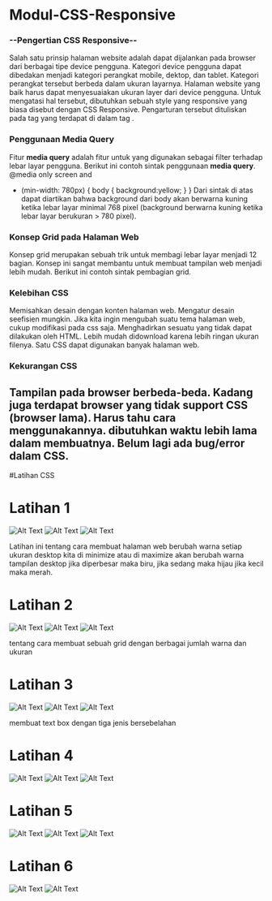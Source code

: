 # Modul-CSS-Responsive

### --Pengertian CSS Responsive--
Salah satu prinsip halaman website adalah dapat dijalankan pada browser dari berbagai tipe device pengguna. 
Kategori device pengguna dapat dibedakan menjadi kategori perangkat mobile, dektop, dan tablet. Kategori 
perangkat tersebut berbeda dalam ukuran layarnya. Halaman website yang baik harus dapat menyesuaiakan ukuran layer 
dari device pengguna. Untuk mengatasi hal tersebut, dibutuhkan sebuah style yang responsive yang biasa disebut dengan CSS Responsive.
Pengarturan tersebut dituliskan
pada tag <meta> yang terdapat di dalam tag <head>.

### Penggunaan Media Query
Fitur **media query** adalah fitur untuk yang digunakan sebagai filter terhadap lebar layar pengguna. Berikut ini contoh 
sintak penggunaan **media query**. @media only screen and 
* (min-width: 780px) {  body {   background:yellow; } } 
Dari sintak di atas dapat diartikan bahwa background dari body akan berwarna kuning ketika lebar layar minimal 768 pixel 
(background berwarna kuning ketika lebar layar berukuran > 780 pixel). 

### Konsep Grid pada Halaman Web
Konsep grid merupakan sebuah trik untuk membagi lebar layar menjadi 12 bagian.
Konsep ini sangat membantu untuk membuat tampilan web menjadi lebih mudah.
Berikut ini contoh sintak pembagian grid.

### Kelebihan CSS
Memisahkan desain dengan konten halaman web.
Mengatur desain seefisien mungkin.
Jika kita ingin mengubah suatu tema halaman web, cukup modifikasi pada css saja.
Menghadirkan sesuatu yang tidak dapat dilakukan oleh HTML.
Lebih mudah didownload karena lebih ringan ukuran filenya.
Satu CSS dapat digunakan banyak halaman web.

### Kekurangan CSS
Tampilan pada browser berbeda-beda.
Kadang juga terdapat browser yang tidak support CSS (browser lama).
Harus tahu cara menggunakannya.
dibutuhkan waktu lebih lama dalam membuatnya.
Belum lagi ada bug/error dalam CSS.
----------------------------------------------------------------------------------------------------------------------------------------
#Latihan CSS

# Latihan 1

![Alt Text](https://github.com/arfinadevi28/Modul-CSS-Responsive/blob/master/CSS/Lat1.1.PNG)
![Alt Text](https://github.com/arfinadevi28/Modul-CSS-Responsive/blob/master/CSS/Lat1.2.PNG)
![Alt Text](https://github.com/arfinadevi28/Modul-CSS-Responsive/blob/master/CSS/Lat1.3.PNG)

Latihan ini tentang cara membuat halaman web berubah warna setiap ukuran desktop kita di minimize atau di 
maximize akan berubah warna tampilan desktop jika diperbesar maka biru, jika sedang maka hijau jika kecil maka merah.

# Latihan 2
![Alt Text](https://github.com/arfinadevi28/Modul-CSS-Responsive/blob/master/CSS/Lat2.1.PNG)
![Alt Text](https://github.com/arfinadevi28/Modul-CSS-Responsive/blob/master/CSS/Lat2.2.PNG)
![Alt Text](https://github.com/arfinadevi28/Modul-CSS-Responsive/blob/master/CSS/Lat2.3.PNG)

tentang cara membuat sebuah grid dengan berbagai jumlah warna dan ukuran

# Latihan 3
![Alt Text](https://github.com/arfinadevi28/Modul-CSS-Responsive/blob/master/CSS/Lat3.1.PNG)
![Alt Text](https://github.com/arfinadevi28/Modul-CSS-Responsive/blob/master/CSS/Lat3.2.PNG)
![Alt Text](https://github.com/arfinadevi28/Modul-CSS-Responsive/blob/master/CSS/Lat3.3.PNG)

membuat text box dengan tiga jenis bersebelahan

# Latihan 4
![Alt Text](https://github.com/arfinadevi28/Modul-CSS-Responsive/blob/master/CSS/Lat4.1.PNG)
![Alt Text](https://github.com/arfinadevi28/Modul-CSS-Responsive/blob/master/CSS/Lat4.2.PNG)
![Alt Text](https://github.com/arfinadevi28/Modul-CSS-Responsive/blob/master/CSS/Lat4.3.PNG)

# Latihan 5
![Alt Text](https://github.com/arfinadevi28/Modul-CSS-Responsive/blob/master/CSS/Lat5.1.PNG)
![Alt Text](https://github.com/arfinadevi28/Modul-CSS-Responsive/blob/master/CSS/Lat5.2.PNG)
![Alt Text](https://github.com/arfinadevi28/Modul-CSS-Responsive/blob/master/CSS/Lat5.3.PNG)

# Latihan 6
![Alt Text](https://github.com/arfinadevi28/Modul-CSS-Responsive/blob/master/CSS/Lat6.1.PNG)
![Alt Text](https://github.com/arfinadevi28/Modul-CSS-Responsive/blob/master/CSS/Lat6.2.PNG)
